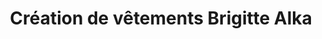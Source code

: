 ---
title: "Création de vêtements Brigitte Alka"
url: /le-mans/creation-de-vetements-brigitte-alka/
shop: Kleidung
---